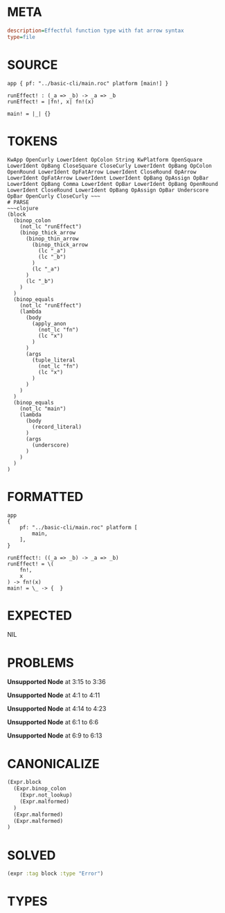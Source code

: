 # META
~~~ini
description=Effectful function type with fat arrow syntax
type=file
~~~
# SOURCE
~~~roc
app { pf: "../basic-cli/main.roc" platform [main!] }

runEffect! : (_a => _b) -> _a => _b
runEffect! = |fn!, x| fn!(x)

main! = |_| {}
~~~
# TOKENS
~~~text
KwApp OpenCurly LowerIdent OpColon String KwPlatform OpenSquare LowerIdent OpBang CloseSquare CloseCurly LowerIdent OpBang OpColon OpenRound LowerIdent OpFatArrow LowerIdent CloseRound OpArrow LowerIdent OpFatArrow LowerIdent LowerIdent OpBang OpAssign OpBar LowerIdent OpBang Comma LowerIdent OpBar LowerIdent OpBang OpenRound LowerIdent CloseRound LowerIdent OpBang OpAssign OpBar Underscore OpBar OpenCurly CloseCurly ~~~
# PARSE
~~~clojure
(block
  (binop_colon
    (not_lc "runEffect")
    (binop_thick_arrow
      (binop_thin_arrow
        (binop_thick_arrow
          (lc "_a")
          (lc "_b")
        )
        (lc "_a")
      )
      (lc "_b")
    )
  )
  (binop_equals
    (not_lc "runEffect")
    (lambda
      (body
        (apply_anon
          (not_lc "fn")
          (lc "x")
        )
      )
      (args
        (tuple_literal
          (not_lc "fn")
          (lc "x")
        )
      )
    )
  )
  (binop_equals
    (not_lc "main")
    (lambda
      (body
        (record_literal)
      )
      (args
        (underscore)
      )
    )
  )
)
~~~
# FORMATTED
~~~roc
app
{
	pf: "../basic-cli/main.roc" platform [
		main,
	],
}

runEffect!: ((_a => _b) -> _a => _b)
runEffect! = \(
	fn!,
	x
) -> fn!(x)
main! = \_ -> {  }
~~~
# EXPECTED
NIL
# PROBLEMS
**Unsupported Node**
at 3:15 to 3:36

**Unsupported Node**
at 4:1 to 4:11

**Unsupported Node**
at 4:14 to 4:23

**Unsupported Node**
at 6:1 to 6:6

**Unsupported Node**
at 6:9 to 6:13

# CANONICALIZE
~~~clojure
(Expr.block
  (Expr.binop_colon
    (Expr.not_lookup)
    (Expr.malformed)
  )
  (Expr.malformed)
  (Expr.malformed)
)
~~~
# SOLVED
~~~clojure
(expr :tag block :type "Error")
~~~
# TYPES
~~~roc
~~~
